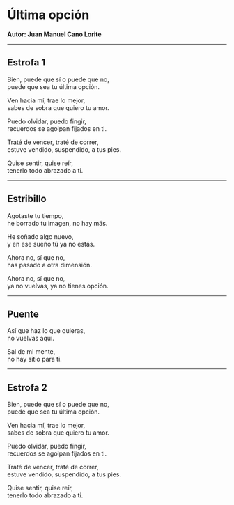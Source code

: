 # Última opción  
**Autor: Juan Manuel Cano Lorite**

---

## Estrofa 1  
Bien, puede que sí o puede que no,  
puede que sea tu última opción.

Ven hacia mí, trae lo mejor,  
sabes de sobra que quiero tu amor.

Puedo olvidar, puedo fingir,  
recuerdos se agolpan fijados en ti.

Traté de vencer, traté de correr,  
estuve vendido, suspendido, a tus pies.

Quise sentir, quise reír,  
tenerlo todo abrazado a ti.

---

## Estribillo  
Agotaste tu tiempo,  
he borrado tu imagen, no hay más.

He soñado algo nuevo,  
y en ese sueño tú ya no estás.

Ahora no, sí que no,  
has pasado a otra dimensión.

Ahora no, sí que no,  
ya no vuelvas, ya no tienes opción.

---

## Puente  
Así que haz lo que quieras,  
no vuelvas aquí.

Sal de mi mente,  
no hay sitio para ti.

---

## Estrofa 2  
Bien, puede que sí o puede que no,  
puede que sea tu última opción.

Ven hacia mí, trae lo mejor,  
sabes de sobra que quiero tu amor.

Puedo olvidar, puedo fingir,  
recuerdos se agolpan fijados en ti.

Traté de vencer, traté de correr,  
estuve vendido, suspendido, a tus pies.

Quise sentir, quise reír,  
tenerlo todo abrazado a ti.
